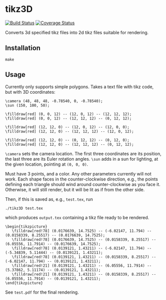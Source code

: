 # tikz3D

[![Build Status](https://travis-ci.org/njanetos/tikz3d.svg?branch=master)](https://travis-ci.org/njanetos/tikz3d)
[![Coverage Status](https://coveralls.io/repos/njanetos/tikz3d/badge.svg?branch=master&service=github)](https://coveralls.io/github/njanetos/tikz3d?branch=master)

Converts 3d specified tikz files into 2d tikz files suitable for rendering.

## Installation

```
make
```

## Usage

Currently only supports simple polygons. Takes a text file with tikz code, but with 3D coordinates:

```
\camera (48, 48, 48, -0.78540, 0, -0.78540);
\sun (150, 100, 50);

\filldraw[red] (0, 0, 12) -- (12, 0, 12) -- (12, 12, 12);
\filldraw[red] (0, 0, 12) -- (12, 12, 12) -- (0, 12, 12);

\filldraw[red] (12, 12, 0) -- (12, 0, 12) -- (12, 0, 0);
\filldraw[red] (12, 12, 0) -- (12, 12, 12) -- (12, 0, 12);

\filldraw[red] (12, 12, 0) -- (0, 12, 12) -- (0, 12, 0);
\filldraw[red] (12, 12, 0) -- (12, 12, 12) -- (0, 12, 12);
```

`\camera` sets the camera location. The first three coordinates are its position, the last three are its Euler rotation angles. `\sun` adds in a sun for lighting, at the given location, pointing at `(0, 0, 0)`. 

Must have 3 points, and a color. Any other parameters currently will not work. Each shape faces in the counter-clockwise direction, e.g., the points defining each triangle should wind around counter-clockwise as you face it. Otherwise, it will still render, but it will be lit as if from the other side.

Then, if this is saved as, e.g., `test.tex`, run

```
./tikz3D test.tex
```

which produces `output.tex` containing a tikz file ready to be rendered.

```
\begin{tikzpicture}
   \filldraw[red!78] (0.0176639, 14.7525) -- (-6.02147, 11.794) -- (0.0158339, 8.25517) -- (0.0176639, 14.7525);
   \filldraw[red!78] (0.0176639, 14.7525) -- (0.0158339, 8.25517) -- (6.05556, 11.7914) -- (0.0176639, 14.7525);
   \filldraw[red!78] (0.0139121, 1.43211) -- (-6.02147, 11.794) -- (-5.34839, 5.11444) -- (0.0139121, 1.43211);
   \filldraw[red!78] (0.0139121, 1.43211) -- (0.0158339, 8.25517) -- (-6.02147, 11.794) -- (0.0139121, 1.43211);
   \filldraw[red!21] (0.0139121, 1.43211) -- (6.05556, 11.7914) -- (5.37862, 5.11174) -- (0.0139121, 1.43211);
   \filldraw[red!21] (0.0139121, 1.43211) -- (0.0158339, 8.25517) -- (6.05556, 11.7914) -- (0.0139121, 1.43211);
\end{tikzpicture}
```

 See `test.pdf` for the final rendering.

